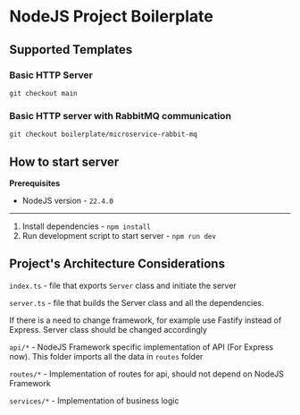 # NodeJS Project Boilerplate

## Supported Templates

### Basic HTTP Server

```shell
git checkout main
```

### Basic HTTP server with RabbitMQ communication

```shell
git checkout boilerplate/microservice-rabbit-mq
````

## How to start server

**Prerequisites**

- NodeJS version - `22.4.0`

---

1. Install dependencies - `npm install`
2. Run development script to start server - `npm run dev`


## Project's Architecture Considerations

`index.ts` - file that exports `Server` class and initiate the server

`server.ts` - file that builds the Server class and all the dependencies. 

If there is a need to change framework, for example use Fastify instead of Express. Server class should be changed accordingly

`api/*` - NodeJS Framework specific implementation of API (For Express now). This folder imports all the data in `routes` folder

`routes/*` - Implementation of routes for api, should not depend on NodeJS Framework

`services/*` - Implementation of business logic




